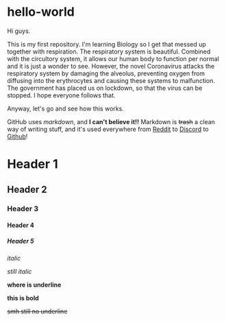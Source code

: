 # hello-world

Hi guys.

This is my first repository. I'm learning Biology so I get that messed up together with respiration. The respiratory system is beautiful. Combined with the circultory system, it allows our human body to function per normal and it is just a wonder to see. However, the novel Coronavirus attacks the respiratory system by damaging the alveolus, preventing oxygen from diffusing into the erythrocytes and causing these systems to malfunction. The government has placed us on lockdown, so that the virus can be stopped. I hope everyone follows that.

Anyway, let's go and see how this works. 

GitHub uses _markdown_, and **I can't believe it!!** Markdown is ~~trash~~ a clean way of writing stuff, and it's used everywhere from [Reddit](https://reddit.com) to [Discord](https://discordapp.com) to [Github](https://github.com)!

# Header 1
## Header 2
### Header 3
#### Header 4
##### Header 5

*italic*

_still italic_

__where is underline__

**this is bold**

~~smh still no underline~~
